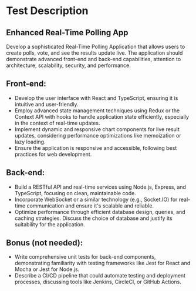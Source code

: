 # Test Description
## Enhanced Real-Time Polling App

Develop a sophisticated Real-Time Polling Application that allows users to create polls, vote, and see the results update live. The application should demonstrate advanced front-end and back-end capabilities, attention to architecture, scalability, security, and performance.

## Front-end:
 - Develop the user interface with React and TypeScript, ensuring it is intuitive and user-friendly.
 - Employ advanced state management techniques using Redux or the Context API with hooks to handle application state efficiently, especially in the context of real-time updates.
 - Implement dynamic and responsive chart components for live result updates, considering performance optimizations like memoization or lazy loading.
 - Ensure the application is responsive and accessible, following best practices for web development.

## Back-end:
 - Build a RESTful API and real-time services using Node.js, Express, and TypeScript, focusing on clean, maintainable code.
 - Incorporate WebSocket or a similar technology (e.g., Socket.IO) for real-time communication and ensure it's scalable and reliable.
 - Optimize performance through efficient database design, queries, and caching strategies. Discuss the choice of database and justify its suitability for the application.

## Bonus (not needed):
 - Write comprehensive unit tests for back-end components, demonstrating familiarity with testing frameworks like Jest for React and Mocha or Jest for Node.js.
 - Describe a CI/CD pipeline that could automate testing and deployment processes, discussing tools like Jenkins, CircleCI, or GitHub Actions.
